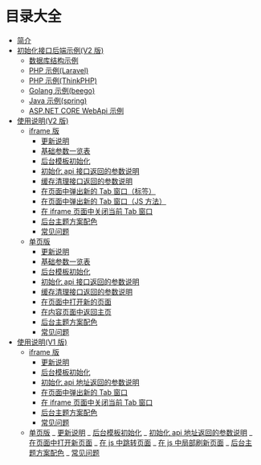 # 目录大全

- [简介](README.md)
- [初始化接口后端示例(V2 版)]()
  - [数据库结构示例](init/sql.md)
  - [PHP 示例(Laravel)](init/laravel.md)
  - [PHP 示例(ThinkPHP)](init/thinkphp.md)
  - [Golang 示例(beego)](init/golang.md)
  - [Java 示例(spring)](init/java.md)
  - [ASP.NET CORE WebApi 示例](init/netcore.md)
- [使用说明(V2 版)]()
  - [iframe 版](iframe-v2.md)
    - [更新说明](iframe-v2.md#更新说明)
    - [基础参数一览表](iframe-v2.md#基础参数一览表)
    - [后台模板初始化](iframe-v2.md#后台模板初始化)
    - [初始化 api 接口返回的参数说明](iframe-v2.md#初始化api接口返回的参数说明)
    - [缓存清理接口返回的参数说明](iframe-v2.md#缓存清理接口返回的参数说明)
    - [在页面中弹出新的 Tab 窗口（标签）](iframe-v2.md#在页面中弹出新的Tab窗口（标签）)
    - [在页面中弹出新的 Tab 窗口（JS 方法）](iframe-v2.md#在页面中弹出新的Tab窗口（JS方法）)
    - [在 iframe 页面中关闭当前 Tab 窗口](iframe-v2.md#在iframe页面中关闭当前Tab窗口)
    - [后台主题方案配色](iframe-v2.md#后台主题方案配色)
    - [常见问题](iframe-v2.md#常见问题)
  - [单页版](onepage-v2.md)
    - [更新说明](onepage-v2.md#更新说明)
    - [基础参数一览表](onepage-v2.md#基础参数一览表)
    - [后台模板初始化](onepage-v2.md#后台模板初始化)
    - [初始化 api 接口返回的参数说明](onepage-v2.md#初始化api接口返回的参数说明)
    - [缓存清理接口返回的参数说明](onepage-v2.md#缓存清理接口返回的参数说明)
    - [在页面中打开新的页面](onepage-v2.md#在页面中打开新的页面)
    - [在内容页面中返回主页](onepage-v2.md#在内容页面中返回主页)
    - [后台主题方案配色](onepage-v2.md#后台主题方案配色)
    - [常见问题](onepage-v2.md#常见问题)
- [使用说明(V1 版)]()
  - [iframe 版](iframe.md)
    - [更新说明](iframe.md#默认配置说明)
    - [后台模板初始化](iframe.md#后台模板初始化)
    - [初始化 api 地址返回的参数说明](iframe.md#初始化api地址返回的参数说明)
    - [在页面中弹出新的 Tab 窗口](iframe.md#在页面中弹出新的Tab窗口)
    - [在 iframe 页面中关闭当前 Tab 窗口](iframe.md#在iframe页面中关闭当前Tab窗口)
    - [后台主题方案配色](iframe.md#后台主题方案配色)
    - [常见问题](iframe.md#常见问题)
  - [单页版](onepage.md)
    _ [更新说明](onepage.md#默认配置说明)
    _ [后台模板初始化](onepage.md#后台模板初始化)
    _ [初始化 api 地址返回的参数说明](onepage.md#初始化api地址返回的参数说明)
    _ [在页面中打开新页面](onepage.md#在页面中打开新页面)
    _ [在 js 中跳转页面](onepage.md#在js中跳转页面)
    _ [在 js 中局部刷新页面](onepage.md#在js中局部刷新页面)
    _ [后台主题方案配色](onepage.md#后台主题方案配色)
    _ [常见问题](onepage.md#常见问题)
